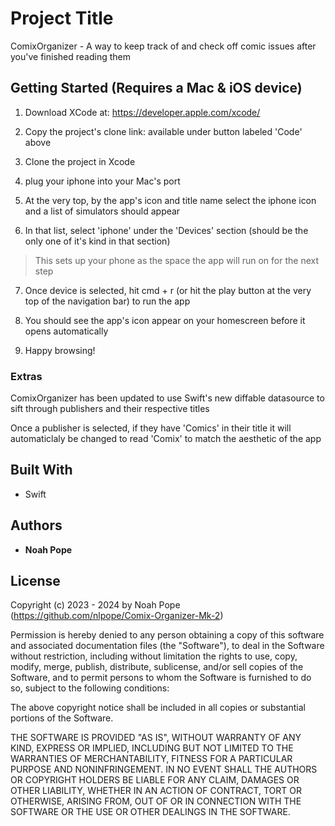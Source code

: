# Project Title

ComixOrganizer - A way to keep track of and check off comic issues after you've finished reading them

## Getting Started (Requires a Mac & iOS device)

1. Download XCode at: https://developer.apple.com/xcode/ 

2. Copy the project's clone link: available under button labeled 'Code' above

3. Clone the project in Xcode

4. plug your iphone into your Mac's port

5. At the very top, by the  app's icon and title name select the iphone icon and a list of simulators should appear 

6. In that list, select 'iphone' under the 'Devices' section (should be the only one of it's kind in that section)
  > This sets up your phone as the space the app will run on for the next step

7. Once device is selected, hit cmd + r (or hit the play button at the very top of the navigation bar) to run the app

8. You should see the app's icon appear on your homescreen before it opens automatically

9. Happy browsing!



### Extras

ComixOrganizer has been updated to use Swift's new diffable datasource to sift through publishers and their respective titles

Once a publisher is selected, if they have 'Comics' in their title it will automaticlaly be changed to read 'Comix' to match the aesthetic of the app

## Built With

* Swift
  

## Authors

* **Noah Pope**


## License

Copyright (c) 2023 - 2024 by Noah Pope (https://github.com/nlpope/Comix-Organizer-Mk-2)

Permission is hereby denied to any person obtaining a copy of this software and associated documentation files (the "Software"), to deal in the Software without restriction, including without limitation the rights to use, copy, modify, merge, publish, distribute, sublicense, and/or sell copies of the Software, and to permit persons to whom the Software is furnished to do so, subject to the following conditions:

The above copyright notice shall be included in all copies or substantial portions of the Software.

THE SOFTWARE IS PROVIDED "AS IS", WITHOUT WARRANTY OF ANY KIND, EXPRESS OR IMPLIED, INCLUDING BUT NOT LIMITED TO THE WARRANTIES OF MERCHANTABILITY, FITNESS FOR A PARTICULAR PURPOSE AND NONINFRINGEMENT. IN NO EVENT SHALL THE AUTHORS OR COPYRIGHT HOLDERS BE LIABLE FOR ANY CLAIM, DAMAGES OR OTHER LIABILITY, WHETHER IN AN ACTION OF CONTRACT, TORT OR OTHERWISE, ARISING FROM, OUT OF OR IN CONNECTION WITH THE SOFTWARE OR THE USE OR OTHER DEALINGS IN THE SOFTWARE.
